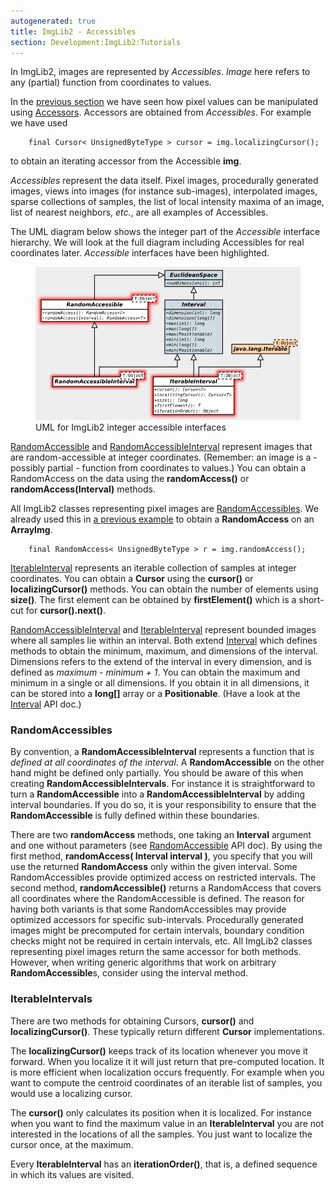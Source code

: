 ```yaml
---
autogenerated: true
title: ImgLib2 - Accessibles
section: Development:ImgLib2:Tutorials
---
```



 In ImgLib2, images are represented by *Accessibles*. *Image* here refers to any (partial) function from coordinates to values.

In the [ previous section](/imglib2/accessors) we have seen how pixel values can be manipulated using [ Accessors](/imglib2/accessors). Accessors are obtained from *Accessibles*. For example we have used

        final Cursor< UnsignedByteType > cursor = img.localizingCursor();

to obtain an iterating accessor from the Accessible **img**.

*Accessibles* represent the data itself. Pixel images, procedurally generated images, views into images (for instance sub-images), interpolated images, sparse collections of samples, the list of local intensity maxima of an image, list of nearest neighbors, *etc.*, are all examples of Accessibles.

The UML diagram below shows the integer part of the *Accessible* interface hierarchy. We will look at the full diagram including Accessibles for real coordinates later. *Accessible* interfaces have been highlighted.

<figure><img src="/media/Imglib2-accessibles-integer.png" title="UML for ImgLib2 integer accessible interfaces" width="775" alt="UML for ImgLib2 integer accessible interfaces" /><figcaption aria-hidden="true">UML for ImgLib2 integer accessible interfaces</figcaption></figure>

[RandomAccessible](http://jenkins.imagej.net/job/ImgLib-daily/javadoc/index.html?net/imglib2/RandomAccessible.html) and [RandomAccessibleInterval](http://jenkins.imagej.net/job/ImgLib-daily/javadoc/index.html?net/imglib2/RandomAccessibleInterval.html) represent images that are random-accessible at integer coordinates. (Remember: an image is a - possibly partial - function from coordinates to values.) You can obtain a RandomAccess on the data using the **randomAccess()** or **randomAccess(Interval)** methods.

All ImgLib2 classes representing pixel images are [RandomAccessibles](http://jenkins.imagej.net/job/ImgLib-daily/javadoc/index.html?net/imglib2/RandomAccessible.html). We already used this in [ a previous example](/imglib2/accessors#randomaccess) to obtain a **RandomAccess** on an **ArrayImg**.

        final RandomAccess< UnsignedByteType > r = img.randomAccess();

[IterableInterval](http://jenkins.imagej.net/job/ImgLib-daily/javadoc/index.html?net/imglib2/IterableInterval.html) represents an iterable collection of samples at integer coordinates. You can obtain a **Cursor** using the **cursor()** or **localizingCursor()** methods. You can obtain the number of elements using **size()**. The first element can be obtained by **firstElement()** which is a short-cut for **cursor().next()**.

[RandomAccessibleInterval](http://jenkins.imagej.net/job/ImgLib-daily/javadoc/index.html?net/imglib2/RandomAccessibleInterval.html) and [IterableInterval](http://jenkins.imagej.net/job/ImgLib-daily/javadoc/index.html?net/imglib2/IterableInterval.html) represent bounded images where all samples lie within an interval. Both extend [Interval](http://jenkins.imagej.net/job/ImgLib-daily/javadoc/index.html?net/imglib2/Interval.html) which defines methods to obtain the minimum, maximum, and dimensions of the interval. Dimensions refers to the extend of the interval in every dimension, and is defined as *maximum - minimum + 1*. You can obtain the maximum and minimum in a single or all dimensions. If you obtain it in all dimensions, it can be stored into a **long\[\]** array or a **Positionable**. (Have a look at the [Interval](http://jenkins.imagej.net/job/ImgLib-daily/javadoc/index.html?net/imglib2/Interval.html) API doc.)

### RandomAccessibles

By convention, a **RandomAccessibleInterval** represents a function that is *defined at all coordinates of the interval*. A **RandomAccessible** on the other hand might be defined only partially. You should be aware of this when creating **RandomAccessibleIntervals**. For instance it is straightforward to turn a **RandomAccessible** into a **RandomAccessibleInterval** by adding interval boundaries. If you do so, it is your responsibility to ensure that the **RandomAccessible** is fully defined within these boundaries.

There are two **randomAccess** methods, one taking an **Interval** argument and one without parameters (see [RandomAccessible](http://jenkins.imagej.net/job/ImgLib-daily/javadoc/index.html?net/imglib2/RandomAccessible.html) API doc). By using the first method, **randomAccess( Interval interval )**, you specify that you will use the returned **RandomAccess** only within the given interval. Some RandomAccessibles provide optimized access on restricted intervals. The second method, **randomAccessible()** returns a RandomAccess that covers all coordinates where the RandomAccessible is defined. The reason for having both variants is that some RandomAccessibles may provide optimized accessors for specific sub-intervals. Procedurally generated images might be precomputed for certain intervals, boundary condition checks might not be required in certain intervals, etc. All ImgLib2 classes representing pixel images return the same accessor for both methods. However, when writing generic algorithms that work on arbitrary **RandomAccessible**s, consider using the interval method.

### IterableIntervals

There are two methods for obtaining Cursors, **cursor()** and **localizingCursor()**. These typically return different **Cursor** implementations.

The **localizingCursor()** keeps track of its location whenever you move it forward. When you localize it it will just return that pre-computed location. It is more efficient when localization occurs frequently. For example when you want to compute the centroid coordinates of an iterable list of samples, you would use a localizing cursor.

The **cursor()** only calculates its position when it is localized. For instance when you want to find the maximum value in an **IterableInterval** you are not interested in the locations of all the samples. You just want to localize the cursor once, at the maximum.

Every **IterableInterval** has an **iterationOrder()**, that is, a defined sequence in which its values are visited.
